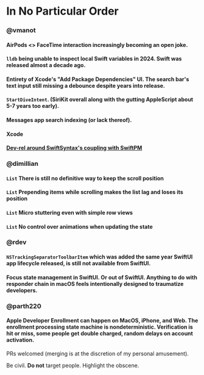 # In No Particular Order 

### @vmanot

#### AirPods <> FaceTime interaction increasingly becoming an open joke.

#### `lldb` being unable to inspect local Swift variables in 2024. Swift was released almost a decade ago.

#### Entirety of Xcode's "Add Package Dependencies" UI. The search bar's text input still missing a debounce despite years into release.

#### `StartDiveIntent`. (SiriKit overall along with the gutting AppleScript about 5-7 years too early). 

#### Messages app search indexing (or lack thereof).

#### Xcode

#### [Dev-rel around SwiftSyntax's coupling with SwiftPM](https://forums.swift.org/t/compilation-extremely-slow-since-macros-adoption/67921/68)

### @dimillian

#### `List` There is still no definitive way to keep the scroll position

#### `List` Prepending items while scrolling makes the list lag and loses its position

#### `List` Micro stuttering even with simple row views 

#### `List` No control over animations when updating the state

### @rdev

#### `NSTrackingSeparatorToolbarItem` which was added the same year SwiftUI app lifecycle released, is still not available from SwiftUI.

#### Focus state management in SwiftUI. Or out of SwiftUI. Anything to do with responder chain in macOS feels intentionally designed to traumatize developers.

### @parth220

#### Apple Developer Enrollment can happen on MacOS, iPhone, and Web. The enrollment processing state machine is nondeterministic. Verification is hit or miss, some people get double charged, random delays on account activation.

PRs welcomed (merging is at the discretion of my personal amusement).

Be civil. **Do not** target people. Highlight the obscene.
